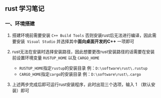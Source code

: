 ## rust 学习笔记

### 一、环境搭建

1. 搭建环境前需要安装 `C++ Build Tools` 否则安装rust后无法进行编译，因此需要安装` Visual Studio` 并选择其中**面向桌面开发的C++** 一项即可

2. rust无法在安装时选择安装路径，因此想要更改rust安装路径的话需要在安装前设置环境变量 `RUSTUP_HOME` 以及 `CARGO_HOME` 
   - `RUSTUP_HOME`指定`rustup`的安装目录 例：`D:\software\rust\.rustup`
   - `CARGO_HOME`指定`cargo`的安装目录 例：`D:\software\rust\.cargo`

3. 上述两步完成后即可运行rust安装程序，此时出现三个选项，输入 1 （默认安装）即可

